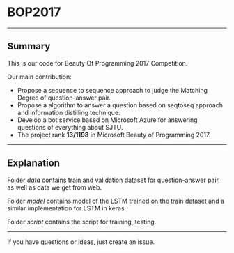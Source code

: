# BOP2017
-----
## Summary
This is our code for Beauty Of Programming 2017 Competition.

Our main contribution:
  * Propose a sequence to sequence approach to judge the Matching Degree of question-answer pair.
  * Propose a algorithm to answer a question based on seqtoseq approach and information distilling technique.
  * Develop a bot service based on Microsoft Azure for answering questions of everything about SJTU.
  * The project rank **13/1198** in Microsoft Beauty of Programming 2017.
----
## Explanation

Folder *data* contains train and validation dataset for question-answer pair, as well as data we get from web.

Folder *model* contains model of the LSTM trained on the train dataset and a similar implementation for LSTM in keras. 

Folder *script* contains the script for training, testing.

----
If you have questions or ideas, just create an issue. 

